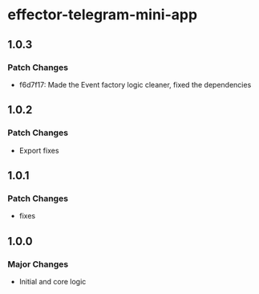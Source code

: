 # effector-telegram-mini-app

## 1.0.3

### Patch Changes

- f6d7f17: Made the Event factory logic cleaner, fixed the dependencies

## 1.0.2

### Patch Changes

- Export fixes

## 1.0.1

### Patch Changes

- fixes

## 1.0.0

### Major Changes

- Initial and core logic
